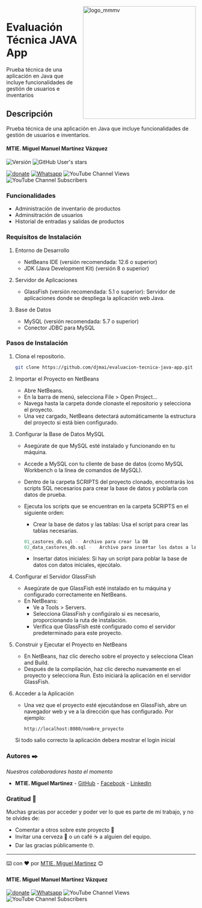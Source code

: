 <img width="300px" align="right" alt="logo_mmmv" src="https://mmartinezdev.com/wp-content/uploads/2023/05/cropped-Red-M-Letter-Mosaic-Logo-Template-2-100x62.png">

# Evaluación Técnica JAVA App

Prueba técnica de una aplicación en Java que incluye funcionalidades de gestión de usuarios e inventarios

## Descripción

Prueba técnica de una aplicación en Java que incluye funcionalidades de gestión de usuarios e inventarios.

#### MTIE. Miguel Manuel Martínez Vázquez

![Versión](https://img.shields.io/badge/Versión-0.0.1-blue.svg)  ![GitHub User's stars](https://img.shields.io/github/stars/djmai)

[![donate](https://www.paypalobjects.com/es_ES/i/btn/btn_donate_SM.gif)](https://paypal.me/IngMiguelMartinez?locale.x=es_XC)  [![Whatsapp](https://img.shields.io/badge/WhatsApp-25D366?style=for-the-badge&logo=whatsapp&logoColor=white)](https://wa.link/7trr5f) 
![YouTube Channel Views](https://img.shields.io/youtube/channel/views/UCs-r-rohe5U2qoxI-m0QZIg) ![YouTube Channel Subscribers](https://img.shields.io/youtube/channel/subscribers/UCs-r-rohe5U2qoxI-m0QZIg)

### Funcionalidades

- Administración de inventario de productos
- Adminsitración de usuarios
- Historial de entradas y salidas de productos

### Requisitos de Instalación

1. Entorno de Desarrollo
   - NetBeans IDE (versión recomendada: 12.6 o superior)
   - JDK (Java Development Kit) (versión 8 o superior)

2. Servidor de Aplicaciones
   - GlassFish (versión recomendada: 5.1 o superior): Servidor de aplicaciones donde se despliega la aplicación web Java.

3. Base de Datos
   - MySQL (versión recomendada: 5.7 o superior)
   - Conector JDBC para MySQL


### Pasos de Instalación

1. Clona el repositorio.

   ```bash
   git clone https://github.com/djmai/evaluacion-tecnica-java-app.git
   ```

2.  Importar el Proyecto en NetBeans
    - Abre NetBeans.
    - En la barra de menú, selecciona File > Open Project...
    - Navega hasta la carpeta donde clonaste el repositorio y selecciona el proyecto.
    - Una vez cargado, NetBeans detectará automáticamente la estructura del proyecto si está bien configurado.

3. Configurar la Base de Datos MySQL
   - Asegúrate de que MySQL esté instalado y funcionando en tu máquina.
   - Accede a MySQL con tu cliente de base de datos (como MySQL Workbench o la línea de comandos de MySQL).
   - Dentro de la carpeta SCRIPTS del proyecto clonado, encontrarás los scripts SQL necesarios para crear la base de datos y poblarla con datos de prueba.
   - Ejecuta los scripts que se encuentran en la carpeta SCRIPTS en el siguiente orden:
     - Crear la base de datos y las tablas: Usa el script para crear las tablas necesarias.
      
      ```sql
      01_castores_db.sql -  Archivo para crear la DB
      02_data_castores_db.sql -   Archivo para insertar los datos a la db
      ```

     - Insertar datos iniciales: Si hay un script para poblar la base de datos con datos iniciales, ejecútalo.
  
4. Configurar el Servidor GlassFish
   - Asegúrate de que GlassFish esté instalado en tu máquina y configurado correctamente en NetBeans.
   - En NetBeans:
     - Ve a Tools > Servers.
     - Selecciona GlassFish y configúralo si es necesario, proporcionando la ruta de instalación.
     - Verifica que GlassFish esté configurado como el servidor predeterminado para este proyecto.

5. Construir y Ejecutar el Proyecto en NetBeans
   - En NetBeans, haz clic derecho sobre el proyecto y selecciona Clean and Build.
   - Después de la compilación, haz clic derecho nuevamente en el proyecto y selecciona Run. Esto iniciará la aplicación en el servidor GlassFish.
  
6. Acceder a la Aplicación
   - Una vez que el proyecto esté ejecutándose en GlassFish, abre un navegador web y ve a la dirección que has configurado. Por ejemplo:
  
      ```
      http://localhost:8080/nombre_proyecto
      ```
   Si todo salio correcto la aplicación debera mostrar el login inicial
   


### Autores ✒️

_Nuestros colaboradores hasta el momento_

- **MTIE. Miguel Martinez** - [GitHub](https://github.com/djmai) - [Facebook](https://fb.com/mmmv8) - [Linkedin](https://linkedin.com/in/mmartinezdev)


### Gratitud 🎁

Muchas gracias por acceder y poder ver lo que es parte de mi trabajo, y no te olvides de:

- Comentar a otros sobre este proyecto 📢
- Invitar una cerveza 🍺 o un café ☕ a alguien del equipo.
- Dar las gracias públicamente 🤓.

---

⌨️ con ❤️ por [MTIE. Miguel Martinez](https://github.com/djmai) 😊

#### MTIE. Miguel Manuel Martínez Vázquez

[![donate](https://www.paypalobjects.com/es_ES/i/btn/btn_donate_SM.gif)](https://paypal.me/IngMiguelMartinez?locale.x=es_XC)
[![Whatsapp](https://img.shields.io/badge/WhatsApp-25D366?style=for-the-badge&logo=whatsapp&logoColor=white)](https://wa.link/7trr5f)
![YouTube Channel Views](https://img.shields.io/youtube/channel/views/UCs-r-rohe5U2qoxI-m0QZIg)
![YouTube Channel Subscribers](https://img.shields.io/youtube/channel/subscribers/UCs-r-rohe5U2qoxI-m0QZIg)